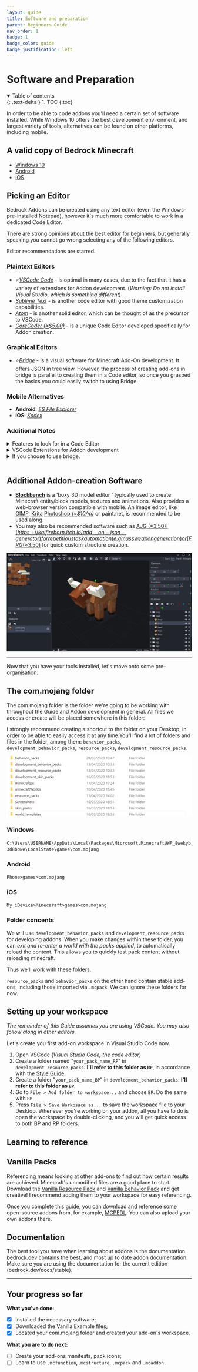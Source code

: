 ```yaml
---
layout: guide
title: Software and preparation
parent: Beginners Guide
nav_order: 1
badge: 1
badge_color: guide
badge_justification: left
---
```


# Software and Preparation

<details id="toc" open markdown="block">
  <summary>
    Table of contents
  </summary>
  {: .text-delta }
1. TOC
{:toc}
</details>

In order to be able to code addons you'll need a certain set of software installed. While Windows 10 offers the best development environment, and largest variety of tools, alternatives can be found on other platforms, including mobile.

## A valid copy of Bedrock Minecraft
- [Windows 10](https://www.microsoft.com/en-us/p/minecraft-for-windows-10/9nblggh2jhxj?activetab=pivot:overviewtab)
- [Android](https://play.google.com/store/apps/details?id=com.mojang.minecraftpe&hl=en)
- [iOS](https://apps.apple.com/us/app/minecraft/id479516143)

## Picking an Editor

Bedrock Addons can be created using any text editor (even the Windows-pre-installed Notepad), however it's much more comfortable to work in a dedicated Code Editor.

There are strong opinions about the best editor for beginners, but generally speaking you cannot go wrong selecting any of the following editors.

Editor recommendations are starred.

### Plaintext Editors
 - ⭐[_VSCode Code_](https://code.visualstudio.com/) - is optimal in many cases, due to the fact that it has a variety of extensions for Addon development. (*Warning: Do not install Visual Studio, which is something different*)
- [_Sublime Text_](https://www.sublimetext.com/) - is another code editor with good theme customization capabilities. 
- [_Atom_](https://atom.io/) - is another solid editor, which can be thought of as the precursor to VSCode.  
- [_CoreCoder (≈$5.00)_](https://hanprog.itch.io/core-coder) - is a unique Code Editor developed specifically for Addon creation.   

 

### Graphical Editors
 - ⭐[_Bridge_](https://github.com/bridge-core/bridge.) - is a visual software for Minecraft Add-On development. It offers JSON in tree view. However, the process of creating add-ons in bridge is parallel to creating them in a Code editor, so once you grasped the basics you could easily switch to using Bridge.

### Mobile Alternatives
- **Android**: [_ES File Explorer_](https://play.google.com/store/apps/details?id=com.File.Manager.Filemanager&hl=de&gl=US)
- **iOS**: [_Kodex_](https://apps.apple.com/us/app/kodex/id1038574481)


### Additional Notes

<details> 
   <summary>
      Features to look for in a Code Editor
   </summary>

   - **Opening Folders:** When editing Addons, it is very convenient to open an entire folder as a project, instead of just individual files. This allows you to edit the files in both the Behavior Pack and Resource Pack at the same time, and quickly switch between tasks. 
   - **Json Linting/Prettify:** Linting is the ability to validate code as correct in real-time. Linting for json will mark things like missing commas, misplaced parens, or other formatting issues so that you can fix them. [Linting can also be found online](https://jsonlint.com/), but having real-time linting built directly into your editor is very much preferred.
   - **Built in Terminal:** I find a terminal built into my editor to be very useful. I often use python scripting to supplement my workflow, and having easy access to a terminal speeds up that workflow.

</details>


<details>

   <summary>
      VSCode Extensions for Addon development
   </summary>

Many packages exist for VSCode that make editing addons easier:
 - [Blockceptions Minecraft Bedrock Development](https://marketplace.visualstudio.com/items?itemName=BlockceptionLtd.blockceptionvscodeminecraftbedrockdevelopmentextension)
 - [.mcfunction support](https://marketplace.visualstudio.com/items?itemName=arcensoth.language-mcfunction)
 - [.lang support](https://marketplace.visualstudio.com/items?itemName=zz5840.minecraft-lang-colorizer)
 - [Bedrock Definitions](https://marketplace.visualstudio.com/items?itemName=destruc7i0n.vscode-bedrock-definitions)
 - [Prettt-json](https://marketplace.visualstudio.com/items?itemName=mohsen1.prettify-json)
 - [Spell Checker (for writing wiki)](https://marketplace.visualstudio.com/items?itemName=streetsidesoftware.code-spell-checker)
 - [Snowstorm Particle Editor](https://marketplace.visualstudio.com/items?itemName=JannisX11.snowstorm)
 - [Bracket Pair Colorizer](https://marketplace.visualstudio.com/items?itemName=CoenraadS.bracket-pair-colorizer-2)
 - [UUID Generator](https://marketplace.visualstudio.com/items?itemName=netcorext.uuid-generator)

</details>



<details>

   <summary>
      If you choose to use bridge.
   </summary>

   You should be aware that it is a application that you benefit most from when you use it exclusively for editing your addon. Switching between a different editor and bridge. creates a bit of an overhead in your workflow (more later). The program builds up a knowledge base of your files as you use the editor. This enables very fast and dynamic auto-completions and file validation but also means that all of your files are cached in the background by default. There are two ways to workaround Bridge's caching strategy:
1) Increase or remove the `bridge-file-version: #11` comment the app leaves in your files after editing a file without bridge.
2) Add files that you want to edit without bridge. to a `.no-cache` file at the root of your behavior pack

Due to the nature of the file versioning system, most scripts and tools will continue to work as expected.

For further guidance on the editor, feel free to contact [solvedDev](https://twitter.com/solvedDev). bridge. also has an [official Discord server](https://discord.gg/wcRJZN3), with announcements, plugin discussion, add-on help, and more.

</details>

<br>

## Additional Addon-creation Software

 - [**Blockbench**](https://blockbench.net/) is a 'boxy 3D model editor ' typically used to create Minecraft entity/block models, textures and animations. Also provides a web-browser version compatible with mobile.  An image editor, like [GIMP](https://www.gimp.org/), [Krita](https://krita.org/en/) [Photoshop *(≈$10/m)*](https://www.adobe.com/products/photoshop.html) or paint.net, is recommended to be used along.
 - You may also be recommended software such as [AJG (≈$3.50)](https://kaifireborn.itch.io/add-on-json-generator) for repetitious task automation (e.g mass weapon generation) or [FRG (≈$3.50)](https://machine-builder.itch.io/frg-v2) for quick custom structure creation.

![Blockbench Workspace](/assets/guide/blockbench_workspace.png)



___

   Now that you have your tools installed, let's move onto some pre-organisation:

## The com.mojang folder
The com.mojang folder is the folder we're going to be working with throughout the Guide and Addon development in general. All files we access or create will be placed somewhere in this folder:

I strongly recommend creating a shortcut to the folder on your Desktop, in order to be able to easily access it at any time.You'll find a lot of folders and files in the folder, among them: `behavior_packs`, `development_behavior_packs`, `resource_packs`, `development_resource_packs`.

![com.mojang folder](/assets/guide/com_mojang_folder.png)

### Windows
`C:\Users\USERNAME\AppData\Local\Packages\Microsoft.MinecraftUWP_8wekyb3d8bbwe\LocalState\games\com.mojang`

### Android
`Phone>games>com.mojang`

### iOS
`My iDevice>Minecaraft>games>com.mojang`

### Folder concents

We will use `development_behavior_packs` and `development_resource_packs` for developing addons. When you make changes within these folder, you can _exit and re-enter a world with the packs applied_, to automatically reload the content. This allows you to quickly test pack content without reloading minecraft. 
 
Thus we'll work with these folders.

`resource_packs` and `behavior_packs` on the other hand contain stable add-ons, including those imported via `.mcpack`. We can ignore these folders for now.

## Setting up your workspace
_The remainder of this Guide assumes you are using VSCode. You may also follow along in other editors._

Let's create you first add-on workspace in Visual Studio Code now.

1. Open VSCode (*Visual Studio Code, the code editor*)
2. Create a folder named "`your_pack_name_RP`" in `development_resource_packs`. **I'll refer to this folder as `RP`**, in accordance with the [Style Guide](https://wiki.bedrock.dev/knowledge/style-guide.html).
3. Create a folder "`your_pack_name_BP`" in `development_behavior_packs`. **I'll refer to this folder as `BP`**.
4. Go to `File > Add folder to workspace...`  and choose `BP`. Do the same with `RP`.
5. Press `File > Save Workpsace as...` to save the workspace file to your Desktop. Whenever you're working on your addon, all you have to do is open the workspace by double-clicking, and you will get quick access to both BP and RP folders.

## Learning to reference

## Vanilla Packs
Referencing means looking at other add-ons to find out how certain results are achieved. Minecraft's unmodified files are a good place to start. Download the [Vanilla Resource Pack](https://aka.ms/resourcepacktemplate) and [Vanilla Behavior Pack](https://aka.ms/behaviorpacktemplate) and get creative! I recommend adding them to your workspace for easy referencing.

Once you complete this guide, you can download and reference some open-source addons from, for example, [MCPEDL](https://mcpedl.com/?cookie_check=1). You can also upload your own addons there.

## Documentation
The best tool you have when learning about addons is the documentation. [bedrock.dev](https://bedrock.dev/) contains the best, and most up to date addon documentation. Make sure you are using the documentation for the current edition (bedrock.dev/docs/stable).

___

## Your progress so far
**What you've done:**

- [x] Installed the necessary software;
- [x] Downloaded the Vanilla Example files;
- [x] Located your com.mojang folder and created your add-on's workspace.

**What you are to do next:**
- [ ] Create your add-ons manifests, pack icons;
- [ ] Learn to use `.mcfunction`, .`mcstructure`, `.mcpack` and `.mcaddon.`
